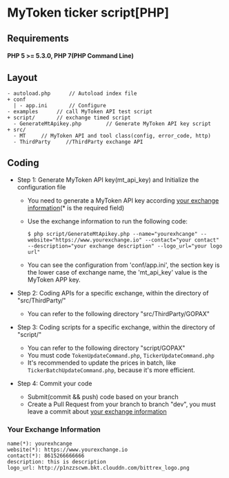 # MyToken ticker script[PHP]

## Requirements

#### PHP 5 >= 5.3.0, PHP 7(PHP Command Line)

## Layout
```
- autoload.php      // Autoload index file
+ conf
  | - app.ini       // Configure 
- examples      // call MyToken API test script
+ script/       // exchange timed script
  - GenerateMtApikey.php        // Generate MyToken API key script
+ src/
  - MT     // MyToken API and tool class(config, error_code, http)
  - ThirdParty     //ThirdParty exchange API
```

## Coding

- Step 1: Generate MyToken API key(mt_api_key) and Initialize the configuration file
  - You need to generate a MyToken API key according [your exchange information](#exchange-information)(* is the required field)

  - Use the exchange information to run the following code:
    ```
    $ php script/GenerateMtApikey.php --name="yourexhcange" --website="https://www.yourexchange.io" --contact="your contact" --description="your exchange description" --logo_url="your logo url"
    ```

  - You can see the configuration from 'conf/app.ini', the section key is the lower case of exchange name, the 'mt_api_key' value is the MyToken APP key.

- Step 2: Coding APIs for a specific exchange, within the directory of "src/ThirdParty/"
  - You can refer to the following directory "src/ThirdParty/GOPAX"

- Step 3: Coding scripts for a specific exchange, within the directory of "script/"
  - You can refer to the following directory "script/GOPAX"
  - You must code `TokenUpdateCommand.php`, `TickerUpdateCommand.php`
  - It's recommended to update the prices in batch, like `TickerBatchUpdateCommand.php`, because it's more efficient.

- Step 4: Commit your code
  - Submit(commit && push) code based on your branch
  - Create a Pull Request from your branch to branch "dev", you must leave a commit about [your exchange information](#exchange-information)
  
<a name="exchange-information"></a><a name="2.1"></a>  
### Your Exchange Information
```
name(*): yourexhcange
website(*): https://www.yourexchange.io
contact(*): 8615266666666
description: this is description
logo_url: http://p1nzzscwm.bkt.clouddn.com/bittrex_logo.png
```  